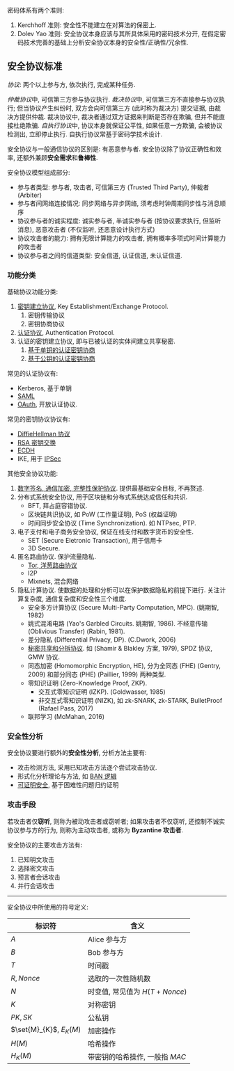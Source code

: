 
密码体系有两个准则:
1. Kerchhoff 准则: 安全性不能建立在对算法的保密上.
2. Dolev Yao 准则: 安全协议本身应该与其所具体采用的密码技术分开, 在假定密码技术完善的基础上分析安全协议本身的安全性/正确性/冗余性.

## 安全协议标准

*协议*: 两个以上参与方, 依次执行, 完成某种任务.

*仲裁协议*中, 可信第三方参与协议执行. *裁决协议*中, 可信第三方不直接参与协议执行; 但当协议产生纠纷时, 双方会向可信第三方 (此时称为裁决方) 提交证据, 由裁决方提供仲裁. 裁决协议中, 裁决者通过双方证据来判断是否存在欺骗, 但并不能直接杜绝欺骗. *自执行协议*中, 协议本身就保证公平性, 如果任意一方欺骗, 会被协议检测出, 立即停止执行. 自执行协议常基于密码学技术设计.

安全协议与一般通信协议的区别是: 有恶意参与者. 安全协议除了协议正确性和效率, 还额外兼顾**安全需求**和**鲁棒性**.

安全协议模型组成部分:  
- 参与者类型: 参与者, 攻击者, 可信第三方 (Trusted Third Party), 仲裁者 (Arbiter)
- 参与者间网络连接情况: 同步网络与异步网络, 须考虑时钟周期同步性与消息顺序
- 协议参与者的诚实程度: 诚实参与者, 半诚实参与者 (按协议要求执行, 但监听消息), 恶意攻击者 (不仅监听, 还恶意设计执行方式)
- 协议攻击者的能力: 拥有无限计算能力的攻击者, 拥有概率多项式时间计算能力的攻击者
- 协议参与者之间的信道类型: 安全信道, 认证信道, 未认证信道.

### 功能分类

基础协议功能分类:
1. [密钥建立协议](Security/密码学/安全协议/密钥分发与管理.md), Key Establishment/Exchange Protocol.
	1. 密钥传输协议
	2. 密钥协商协议
1. [认证协议](认证协议.md), Authentication Protocol. 
1. 认证的密钥建立协议, 即与已被认证的实体间建立共享秘密.
	1. [基于单钥的认证密钥协商](认证的密钥协商协议/基于单钥的认证密钥协商.md)
	2. [基于公钥的认证密钥协商](认证的密钥协商协议/基于公钥的认证密钥协商.md)

常见的认证协议有:
- Kerberos, 基于单钥
- [SAML](Network/应用层/Authentication/SAML.md)
- [OAuth](Network/应用层/Authentication/OAuth.md), 开放认证协议.

常见的密钥协议协议有:
- [DiffieHellman 协议](Security/密码学/公钥密码/DiffieHellman%20协议.md)
- [RSA 密钥交换](Security/密码学/公钥密码/RSA/RSA.md)
- [ECDH](Security/密码学/公钥密码/ECC/ECC.md)
- IKE, 用于 [IPSec](Network/VPN/IPSec.md)

其他安全协议功能: 
1. [数字签名, 通信加密, 完整性保护协议](Security/密码学/安全协议/混合加密.md). 提供最基础安全目标, 不再赘述.
2. 分布式系统安全协议, 用于区块链和分布式系统达成信任和共识.
	- BFT, 拜占庭容错协议.
	- 区块链共识协议, 如 PoW (工作量证明), PoS (权益证明)
	- 时间同步安全协议 (Time Synchronization). 如 NTPsec, PTP.
2. 电子支付和电子商务安全协议, 保证在线支付和数字货币的安全性.
	- SET (Secure Eletronic Transaction), 用于信用卡
	- 3D Secure.
1. 匿名路由协议. 保护流量隐私.
	- [Tor, 洋葱路由协议](Network/VPN/VPN.md)
	- I2P
	- Mixnets, 混合网络
1. 隐私计算协议. 使数据的处理和分析可以在保护数据隐私的前提下进行. 关注计算复杂度, 通信复杂度和安全性三个维度.
	- 安全多方计算协议 (Secure Multi-Party Computation, MPC).  (姚期智, 1982)
	- 姚式混淆电路 (Yao's Garbled Circuits. 姚期智, 1986). 不经意传输 (Oblivious Transfer) (Rabin, 1981).
	- 差分隐私 (Differential Privacy, DP). (C.Dwork, 2006)
	- [秘密共享和分拆协议](Security/密码学/安全协议/其他安全协议功能/秘密分拆协议.md). 如 (Shamir & Blakley 方案, 1979), SPDZ 协议, GMW 协议.
	- 同态加密 (Homomorphic Encryption, HE), 分为全同态 (FHE) (Gentry, 2009) 和部分同态 (PHE) (Paillier, 1999) 两种类型.
	- 零知识证明 (Zero-Knowledge Proof, ZKP). 
		- 交互式零知识证明 (IZKP). (Goldwasser, 1985)
		- 非交互式零知识证明 (NIZK), 如 zk-SNARK, zk-STARK, BulletProof (Rafael Pass, 2017)
	- 联邦学习 (McMahan, 2016)

### 安全性分析

安全协议要进行额外的**安全性分析**, 分析方法主要有: 
- 攻击检测方法, 采用已知攻击方法逐个尝试攻击协议.
- 形式化分析理论与方法, 如 [BAN 逻辑](BAN%20逻辑.md)
- [可证明安全](Security/密码学/可证明安全.md), 基于困难性问题归约证明

### 攻击手段

若攻击者仅**窃听**, 则称为被动攻击者或窃听者; 如果攻击者不仅窃听, 还控制不诚实协议参与方的行为, 则称为主动攻击者, 或称为 **Byzantine 攻击者**.

安全协议的主要攻击方法有: 
1. 已知明文攻击
2. 选择密文攻击
3. 预言者会话攻击
4. 并行会话攻击

***

安全协议中所使用的符号定义:

| 标识符        | 含义                             |
| ------------- | -------------------------------- |
| $A$           | Alice 参与方                     |
| $B$           | Bob 参与方                       |
| $T$           | 时间戳                           |
| $R, Nonce$           | 选取的一次性随机数                     |
| $N$           | 时变值, 常见值为 $H(T+Nonce)$ |
| $K$           | 对称密钥                         |
| $PK, SK$      | 公私钥                           |
| $\set{M}_{K}$, $E_{K}(M)$ | 加密操作                         |
| $H(M)$        | 哈希操作                         |
| $H_{K}(M)$    | 带密钥的哈希操作, 一般指 $MAC$   |
